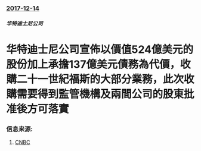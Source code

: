 ### [2017-12-14](/zh/news/2017/12/14/index.md)

##### 华特迪士尼公司
# 华特迪士尼公司宣佈以價值524億美元的股份加上承擔137億美元債務為代價，收購二十一世紀福斯的大部分業務，此次收購需要得到監管機構及兩間公司的股東批准後方可落實 




### 信息来源:

1. [CNBC](https://www.cnbc.com/2017/12/14/disney-to-buy-21st-century-fox-assets.html)
